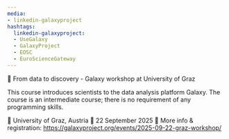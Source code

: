 ```yaml
---
media:
- linkedin-galaxyproject
hashtags:
  linkedin-galaxyproject:
  - UseGalaxy
  - GalaxyProject
  - EOSC
  - EuroScienceGateway
---
```

📣 From data to discovery - Galaxy workshop at University of Graz

This course introduces scientists to the data analysis platform Galaxy. The course is an intermediate course; there is no requirement of any programming skills.

📍 University of Graz, Austria
📅 22 September 2025
🔗 More info & registration: https://galaxyproject.org/events/2025-09-22-graz-workshop/